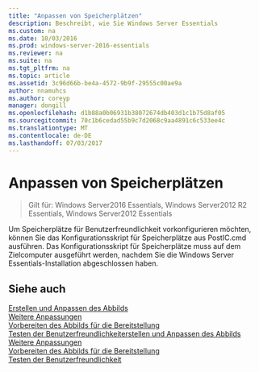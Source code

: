 ```yaml
---
title: "Anpassen von Speicherplätzen"
description: Beschreibt, wie Sie Windows Server Essentials
ms.custom: na
ms.date: 10/03/2016
ms.prod: windows-server-2016-essentials
ms.reviewer: na
ms.suite: na
ms.tgt_pltfrm: na
ms.topic: article
ms.assetid: 3c96d66b-be4a-4572-9b9f-29555c00ae9a
author: nnamuhcs
ms.author: coreyp
manager: dongill
ms.openlocfilehash: d1b88a0b06931b38072674db403d1c1b75d8af05
ms.sourcegitcommit: 70c1b6cedad55b9c7d2068c9aa4891c6c533ee4c
ms.translationtype: MT
ms.contentlocale: de-DE
ms.lasthandoff: 07/03/2017
---
```

# <a name="customize-storage-spaces"></a>Anpassen von Speicherplätzen

>Gilt für: Windows Server2016 Essentials, Windows Server2012 R2 Essentials, Windows Server2012 Essentials

Um Speicherplätze für Benutzerfreundlichkeit vorkonfigurieren möchten, können Sie das Konfigurationsskript für Speicherplätze aus PostIC.cmd ausführen. Das Konfigurationsskript für Speicherplätze muss auf dem Zielcomputer ausgeführt werden, nachdem Sie die Windows Server Essentials-Installation abgeschlossen haben.
  
## <a name="see-also"></a>Siehe auch  

 [Erstellen und Anpassen des Abbilds](Creating-and-Customizing-the-Image.md)   
 [Weitere Anpassungen](Additional-Customizations.md)   
 [Vorbereiten des Abbilds für die Bereitstellung](Preparing-the-Image-for-Deployment.md)   
 [Testen der Benutzerfreundlichkeit](Testing-the-Customer-Experience.md)[erstellen und Anpassen des Abbilds](../install/Creating-and-Customizing-the-Image.md)   
 [Weitere Anpassungen](../install/Additional-Customizations.md)   
 [Vorbereiten des Abbilds für die Bereitstellung](../install/Preparing-the-Image-for-Deployment.md)   
 [Testen der Benutzerfreundlichkeit](../install/Testing-the-Customer-Experience.md)

